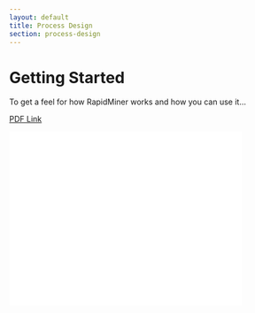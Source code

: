 ```yaml
---
layout: default
title: Process Design
section: process-design
---
```


# Getting Started
To get a feel for how RapidMiner works and how you can use it...

[PDF Link](https://rapidminer.com/wp-content/uploads/2014/10/RapidMiner-v6-user-manual.pdf)

<iframe width="420" height="315" src="//www.youtube.com/embed/YTMwhK705QA" frameborder="0" allowfullscreen></iframe>
